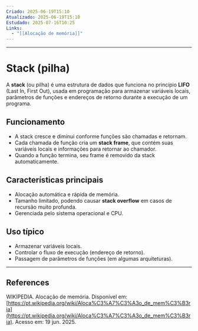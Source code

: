 ```yaml
---
Criado: 2025-06-19T15:10
Atualizado: 2025-06-19T15:10
Estudado: 2025-07-16T10:25
Links:
  - "[[Alocação de memória]]"
---
```

---
# Stack (pilha)

A **stack** (ou pilha) é uma estrutura de dados que funciona no princípio **LIFO** (Last In, First Out), usada em programação para armazenar variáveis locais, parâmetros de funções e endereços de retorno durante a execução de um programa.

## Funcionamento

- A stack cresce e diminui conforme funções são chamadas e retornam.
- Cada chamada de função cria um **stack frame**, que contém suas variáveis locais e informações para retornar ao chamador.
- Quando a função termina, seu frame é removido da stack automaticamente.

## Características principais

- Alocação automática e rápida de memória.
- Tamanho limitado, podendo causar **stack overflow** em casos de recursão muito profunda.
- Gerenciada pelo sistema operacional e CPU.

## Uso típico

- Armazenar variáveis locais.
- Controlar o fluxo de execução (endereço de retorno).
- Passagem de parâmetros de funções (em algumas arquiteturas).

---
## References

WIKIPEDIA. Alocação de memória. Disponível em: [https://pt.wikipedia.org/wiki/Aloca%C3%A7%C3%A3o_de_mem%C3%B3ria](https://pt.wikipedia.org/wiki/Aloca%C3%A7%C3%A3o_de_mem%C3%B3ria). Acesso em: 19 jun. 2025.